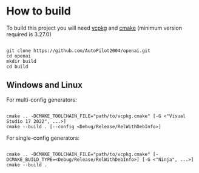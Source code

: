 # How to build #

To build this project you will need [vcpkg](https://vcpkg.io/) and [cmake](https://cmake.org/) (minimum version required is 3.27.0)

```shell

git clone https://github.com/AutoPilot2004/openai.git
cd openai
mkdir build
cd build

```

## Windows and Linux ##

For multi-config generators:

```shell

cmake .. -DCMAKE_TOOLCHAIN_FILE="path/to/vcpkg.cmake" [-G <"Visual Studio 17 2022", ...>]
cmake --build . [--config <Debug/Release/RelWithDebInfo>]

```

For single-config generators:

```shell

cmake .. -DCMAKE_TOOLCHAIN_FILE="path/to/vcpkg.cmake" [-DCMAKE_BUILD_TYPE=<Debug/Release/RelWithDebInfo>] [-G <"Ninja", ...>]
cmake --build .

```